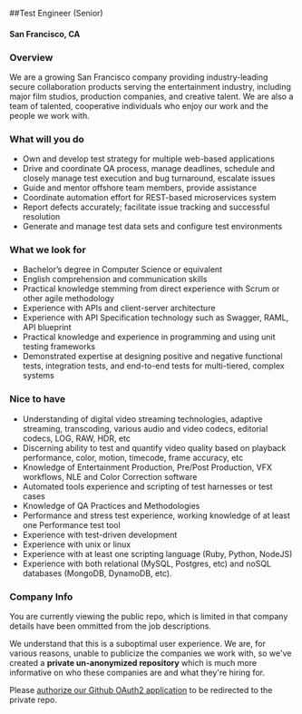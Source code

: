 ##Test Engineer (Senior)
#### San Francisco, CA

### Overview
We are a growing San Francisco company providing industry-leading secure collaboration products
serving the entertainment industry, including major film studios, production companies, and creative talent. We are also a team of talented, cooperative individuals who enjoy our work and the people we work with.

### What will you do
+ Own and develop test strategy for multiple web-based applications
+ Drive and coordinate QA process, manage deadlines, schedule and closely manage test execution and bug turnaround, escalate issues
+ Guide and mentor offshore team members, provide assistance
+ Coordinate automation effort for REST-based microservices system
+ Report defects accurately; facilitate issue tracking and successful resolution
+ Generate and manage test data sets and configure test environments

### What we look for
+ Bachelor’s degree in Computer Science or equivalent
+ English comprehension and communication skills
+ Practical knowledge stemming from direct experience with Scrum or other agile methodology
+ Experience with APIs and client-server architecture
+ Experience with API Specification technology such as Swagger, RAML, API blueprint
+ Practical knowledge and experience in programming and using unit testing frameworks
+ Demonstrated expertise at designing positive and negative functional tests, integration tests, and end-to-end tests for multi-tiered, complex systems

### Nice to have
+ Understanding of digital video streaming technologies, adaptive streaming, transcoding, various audio and video codecs, editorial codecs, LOG, RAW, HDR, etc
+ Discerning ability to test and quantify video quality based on playback performance, color, motion, timecode, frame accuracy, etc
+ Knowledge of Entertainment Production, Pre/Post Production, VFX workflows, NLE and Color Correction software
+ Automated tools experience and scripting of test harnesses or test cases
+ Knowledge of QA Practices and Methodologies
+ Performance and stress test experience, working knowledge of at least one Performance test tool
+ Experience with test-driven development
+ Experience with unix or linux
+ Experience with at least one scripting language (Ruby, Python, NodeJS)
 + Experience with both relational (MySQL, Postgres, etc) and noSQL databases (MongoDB, DynamoDB, etc).



### Company Info
You are currently viewing the public repo, which is limited in that company details have been ommitted from the job descriptions.  
    
We understand that this is a suboptimal user experience.  We are, for various reasons, unable to publicize the companies we work with, so we've
created a **private un-anonymized repository** which is much more informative on who these companies are and what they're hiring for.  
    
Please [authorize our Github OAuth2 application](https://letsrockit.co/users/auth/github?job_id=uelyifn5c3rlbxm-test-engineer-senior) to be redirected to the private repo.
